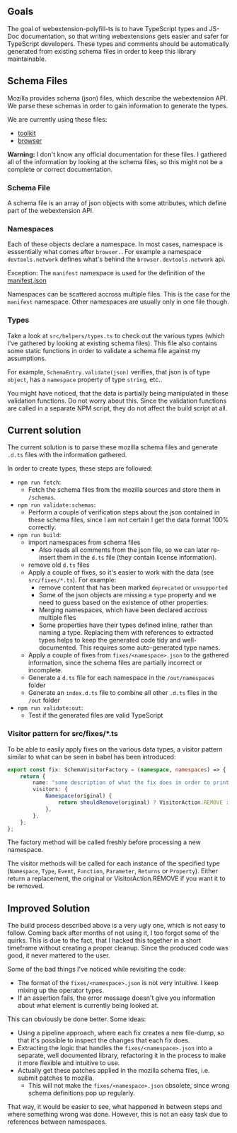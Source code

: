 ## Goals

The goal of webextension-polyfill-ts is to have TypeScript types and JS-Doc documentation, so that writing webextensions gets easier and safer for TypeScript developers. These types and comments should be automatically generated from existing schema files in order to keep this library maintainable.

## Schema Files

Mozilla provides schema (json) files, which describe the webextension API. We parse these schemas in order to gain information to generate the types.

We are currently using these files:
* [toolkit](https://hg.mozilla.org/integration/autoland/raw-file/tip/toolkit/components/extensions/schemas/)
* [browser](https://hg.mozilla.org/integration/autoland/raw-file/tip/browser/components/extensions/schemas/)

**Warning:** I don't know any official documentation for these files. I gathered all of the information by looking at the schema files, so this might not be a complete or correct documentation.

### Schema File

A schema file is an array of json objects with some attributes, which define part of the webextension API. 

### Namespaces

Each of these objects declare a namespace. In most cases, namespace is esssentially what comes after `browser.`. For example a namespace `devtools.network` defines what's behind the `browser.devtools.network` api.

Exception: The `manifest` namespace is used for the definition of the [manifest.json](https://developer.mozilla.org/en-US/docs/Mozilla/Add-ons/WebExtensions/manifest.json)

Namespaces can be scattered accross multiple files. This is the case for the `manifest` namespace. Other namespaces are usually only in one file though.

### Types

Take a look at `src/helpers/types.ts` to check out the various types (which I've gathered by looking at existing schema files). This file also contains some static functions in order to validate a schema file against my assumptions.

For example, `SchemaEntry.validate(json)` verifies, that json is of type `object`, has a `namespace` property of type `string`, etc..

You might have noticed, that the data is partially being manipulated in these validation functions. Do not worry about this. Since the validation functions are called in a separate NPM script, they do not affect the build script at all.

## Current solution

The current solution is to parse these mozilla schema files and generate `.d.ts` files with the information gathered.

In order to create types, these steps are followed:
* `npm run fetch`:
  * Fetch the schema files from the mozilla sources and store them in `/schemas`.
* `npm run validate:schemas`:
  * Perform a couple of verification steps about the json contained in these schema files, since I am not certain I get the data format 100% correctly.
* `npm run build`:
  * import namespaces from schema files
    * Also reads all comments from the json file, so we can later re-insert them in the `d.ts` file (they contain license information).
  * remove old `d.ts` files
  * Apply a couple of fixes, so it's easier to work with the data (see `src/fixes/*.ts`). For example:
    * remove content that has been marked `deprecated` or `unsupported`
    * Some of the json objects are missing a `type` property and we need to guess based on the existence of other properties.
    * Merging namespaces, which have been declared accross multiple files
    * Some properties have their types defined inline, rather than naming a type. Replacing them with references to extracted types helps to keep the generated code tidy and well-documented. This requires some auto-generated type names.
  * Apply a couple of fixes from `fixes/<namespace>.json` to the gathered information, since the schema files are partially incorrect or incomplete.
  * Generate a `d.ts` file for each namespace in the `/out/namespaces` folder
  * Generate an `index.d.ts` file to combine all other `.d.ts` files in the `/out` folder
* `npm run validate:out`:
  * Test if the generated files are valid TypeScript

### Visitor pattern for src/fixes/*.ts

To be able to easily apply fixes on the various data types, a visitor pattern similar to what can be seen in babel has been introduced:

```typescript
export const fix: SchemaVisitorFactory = (namespace, namespaces) => {
    return {
        name: "some description of what the fix does in order to print a good error message",
        visitors: {
            Namespace(original) {
                return shouldRemove(original) ? VisitorAction.REMOVE : original;
            },
        },
    };
};
```` 

The factory method will be called freshly before processing a new namespace.

The visitor methods will be called for each instance of the specified type (`Namespace`, `Type`, `Event`, `Function`, `Parameter`, `Returns` or `Property`).
Either return a replacement, the original or VisitorAction.REMOVE if you want it to be removed.

## Improved Solution

The build process described above is a very ugly one, which is not easy to follow. Coming back after months of not using it, I too forgot some of the quirks. This is due to the fact, that I hacked this together in a short timeframe without creating a proper cleanup. Since the produced code was good, it never mattered to the user.

Some of the bad things I've noticed while revisiting the code:

* The format of the `fixes/<namespace>.json` is not very intuitive. I keep mixing up the operator types.
* If an assertion fails, the error message doesn't give you information about what element is currently being looked at.

This can obviously be done better. Some ideas:
* Using a pipeline approach, where each fix creates a new file-dump, so that it's possible to inspect the changes that each fix does.
* Extracting the logic that handles the `fixes/<namespace>.json` into a separate, well documented library, refactoring it in the process to make it more flexible and intuitive to use.
* Actually get these patches applied in the mozilla schema files, i.e. submit patches to mozilla.
  * This will not make the `fixes/<namespace>.json` obsolete, since wrong schema definitions pop up regularly.

That way, it would be easier to see, what happened in between steps and where something wrong was done. However, this is not an easy task due to references between namespaces.
